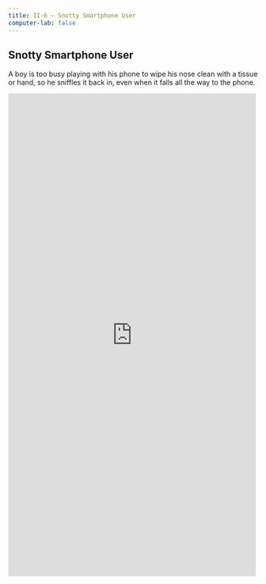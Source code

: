 ```yaml
---
title: II-6 — Snotty Smartphone User
computer-lab: false
---
```


## Snotty Smartphone User

A boy is too busy playing with his phone to wipe his nose clean with a tissue or hand, so he sniffles it back in, even when it falls all the way to the phone.

<iframe src="https://www.facebook.com/plugins/video.php?href=https%3A%2F%2Fwww.facebook.com%2Fshanghaiist%2Fvideos%2F10155673857531030%2F&width=500&show_text=true&height=975" width="500" height="975" style="border:none;overflow:hidden" scrolling="no" frameborder="0" allowTransparency="true"></iframe>
